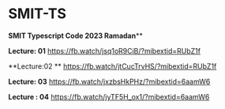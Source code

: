 # SMIT-TS
**SMIT Typescript Code 2023 Ramadan****

**Lecture: 01**
https://fb.watch/jsq1oR9CiB/?mibextid=RUbZ1f

**Lecture:02 **
https://fb.watch/jtCucTrvHS/?mibextid=RUbZ1f

**Lecture: 03**
https://fb.watch/jxzbsHkPHz/?mibextid=6aamW6

**Lecture : 04**
https://fb.watch/jyTF5H_ox1/?mibextid=6aamW6
